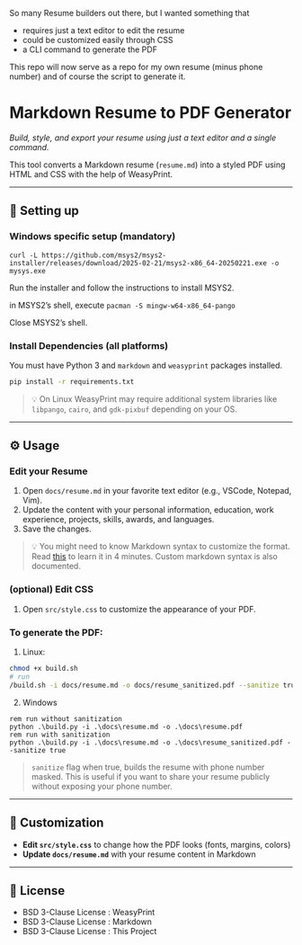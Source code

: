 So many Resume builders out there, but I wanted something that

- requires just a text editor to edit the resume
- could be customized easily through CSS
- a CLI command to generate the PDF

This repo will now serve as a repo for my own resume (minus phone number) and of course the script to generate it. 

# Markdown Resume to PDF Generator

*Build, style, and export your resume using just a text editor and a single command.*

This tool converts a Markdown resume (`resume.md`) into a styled PDF using HTML and CSS with the help of WeasyPrint.

---

## 🧩 Setting up

### Windows specific setup (mandatory)

```
curl -L https://github.com/msys2/msys2-installer/releases/download/2025-02-21/msys2-x86_64-20250221.exe -o mysys.exe
```

Run the installer and follow the instructions to install MSYS2.

in MSYS2’s shell, execute `pacman -S mingw-w64-x86_64-pango`

Close MSYS2’s shell.

### Install Dependencies (all platforms)

You must have Python 3 and `markdown` and `weasyprint` packages installed.

```bash
pip install -r requirements.txt
```

> 💡 On Linux WeasyPrint may require additional system libraries like `libpango`, `cairo`, and `gdk-pixbuf` depending on your OS.

---

## ⚙️ Usage

### Edit your Resume

1. Open `docs/resume.md` in your favorite text editor (e.g., VSCode, Notepad, Vim).
2. Update the content with your personal information, education, work experience, projects, skills, awards, and languages.
3. Save the changes.

> 💡 You might need to know Markdown syntax to customize the format. Read [this](./docs/markdown_basics.pdf) to learn it in 4 minutes. Custom markdown syntax is also documented.

### (optional) Edit CSS

1. Open `src/style.css` to customize the appearance of your PDF.

### To generate the PDF:

1. Linux:
   
```bash
chmod +x build.sh
# run
/build.sh -i docs/resume.md -o docs/resume_sanitized.pdf --sanitize true # false if you want to skip sanitization
```

2. Windows

```
rem run without sanitization
python .\build.py -i .\docs\resume.md -o .\docs\resume.pdf
rem run with sanitization
python .\build.py -i .\docs\resume.md -o .\docs\resume_sanitized.pdf --sanitize true
```

> `sanitize` flag when true, builds the resume with phone number masked. This is useful if you want to share your resume publicly without exposing your phone number.

---

## 📝 Customization

- **Edit `src/style.css`** to change how the PDF looks (fonts, margins, colors)
- **Update `docs/resume.md`** with your resume content in Markdown

___

## 📜 License

- BSD 3-Clause License : WeasyPrint
- BSD 3-Clause License : Markdown
- BSD 3-Clause License : This Project